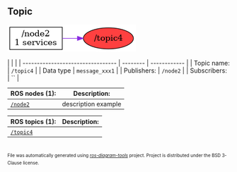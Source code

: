<!--
File was automatically generated using 'ros-diagram-tools' project.
Project is distributed under the BSD 3-Clause license.
-->

## Topic

[![/topic4](t__topic4.png "/topic4")](t__topic4.png)

|  |  |
| --------------------------------- | -------- | ------------ |
| Topic name: | `/topic4` |
| Data type | `message_xxx1` |
| Publishers: | `/node2` |
| Subscribers: | `` |


| ROS nodes (1): | Description: |
| ----------------------------------- | ------------ |
| [`/node2`](n__node2.html) | description example |

| ROS topics (1): | Description: |
| ----------------------------------- | ------------ |
| [`/topic4`](t__topic4.html) |  |


</br>
<font size="1">
File was automatically generated using <a href="https://github.com/anetczuk/ros-diagram-tools"><i>ros-diagram-tools</i></a> project.
Project is distributed under the BSD 3-Clause license.
</font>
